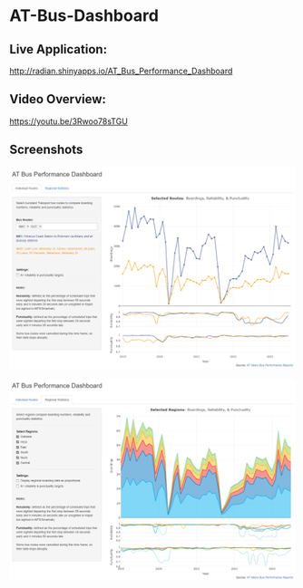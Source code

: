 # AT-Bus-Dashboard


## Live Application:
http://radian.shinyapps.io/AT_Bus_Performance_Dashboard


## Video Overview:
https://youtu.be/3Rwoo78sTGU


## Screenshots

![Individual Routes](./docs/images/individualRoutes_1.jpg)

![Regional Statistics](./docs/images/RegionalStats_1.jpg)
